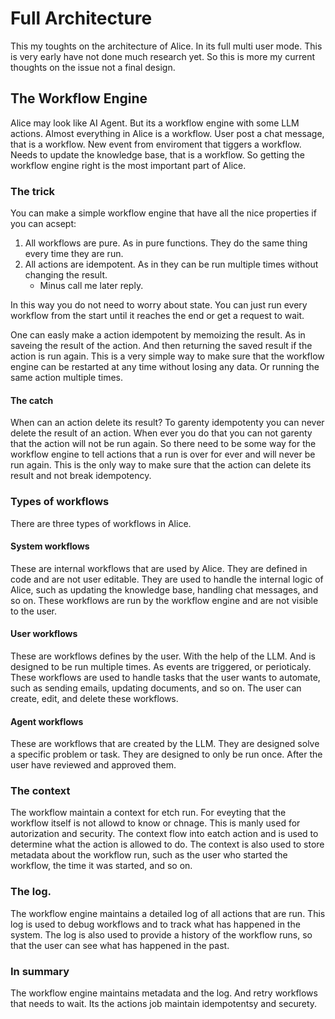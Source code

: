 # Full Architecture

This my toughts on the architecture of Alice. In its full multi user mode. This is very early have not done much research yet. So this is more my current thoughts on the issue not a final design.

## The Workflow Engine
Alice may look like AI Agent. But its a workflow engine with some LLM actions. Almost everything in Alice is a workflow. User post a chat message, that is a workflow. New event from enviroment that tiggers a workflow. Needs to update the knowledge base, that is a workflow. So getting the workflow engine right is the most important part of Alice.

### The trick
You can make a simple workflow engine that have all the nice properties if you can acsept:
1. All workflows are pure. As in pure functions. They do the same thing every time they are run.
2. All actions are idempotent. As in they can be run multiple times without changing the result.
    * Minus call me later reply.

In this way you do not need to worry about state. You can just run every workflow from the start until it reaches the end or get a request to wait.

One can easly make a action idempotent by memoizing the result. As in saveing the result of the action. And then returning the saved result if the action is run again. This is a very simple way to make sure that the workflow engine can be restarted at any time without losing any data. Or running the same action multiple times.

#### The catch
When can an action delete its result? To garenty idempotenty you can never delete the result of an action. When ever you do that you can not garenty that the action will not be run again. So there need to be some way for the workflow engine to tell actions that a run is over for ever and will never be run again. This is the only way to make sure that the action can delete its result and not break idempotency.

### Types of workflows
There are three types of workflows in Alice.

#### System workflows
These are internal workflows that are used by Alice. They are defined in code and are not user editable. They are used to handle the internal logic of Alice, such as updating the knowledge base, handling chat messages, and so on. These workflows are run by the workflow engine and are not visible to the user.

#### User workflows
These are workflows defines by the user. With the help of the LLM. And is designed to be run multiple times. As events are triggered, or perioticaly. These workflows are used to handle tasks that the user wants to automate, such as sending emails, updating documents, and so on. The user can create, edit, and delete these workflows.

#### Agent workflows
These are workflows that are created by the LLM. They are designed solve a specific problem or task. They are designed to only be run once. After the user have reviewed and approved them.

### The context
The workflow maintain a context for etch run. For eveyting that the workflow itself is not allowd to know or chnage. This is manly used for autorization and security. The context flow into eatch action and is used to determine what the action is allowed to do. The context is also used to store metadata about the workflow run, such as the user who started the workflow, the time it was started, and so on.

### The log.
The workflow engine maintains a detailed log of all actions that are run. This log is used to debug workflows and to track what has happened in the system. The log is also used to provide a history of the workflow runs, so that the user can see what has happened in the past.

### In summary
The workflow engine maintains metadata and the log. And retry workflows that needs to wait. Its the actions job maintain idempotentsy and securety.